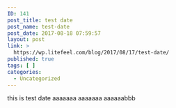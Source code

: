 ```yaml
---
ID: 141
post_title: test date
post_name: test-date
post_date: 2017-08-18 07:59:57
layout: post
link: >
  https://wp.litefeel.com/blog/2017/08/17/test-date/
published: true
tags: [ ]
categories:
  - Uncategorized
---
```

this is test date
aaaaaaa
aaaaaaa
aaaaaabbb
